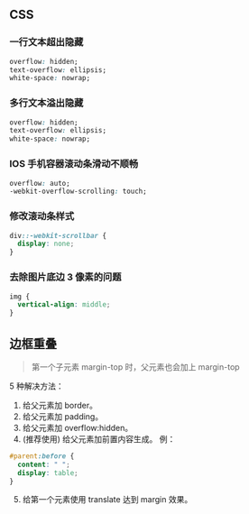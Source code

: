 ## CSS

### 一行文本超出隐藏

```css
overflow: hidden;
text-overflow: ellipsis;
white-space: nowrap;
```

### 多行文本溢出隐藏

```css
overflow: hidden;
text-overflow: ellipsis;
white-space: nowrap;
```

### IOS 手机容器滚动条滑动不顺畅

```css
overflow: auto;
-webkit-overflow-scrolling: touch;
```

### 修改滚动条样式

```css
div::-webkit-scrollbar {
  display: none;
}
```

### 去除图片底边 3 像素的问题

```css
img {
  vertical-align: middle;
}
```

## 边框重叠

> 第一个子元素 margin-top 时，父元素也会加上 margin-top

5 种解决方法：

1. 给父元素加 border。
2. 给父元素加 padding。
3. 给父元素加 overflow:hidden。
4. (推荐使用) 给父元素加前置内容生成。
   例：

```css
#parent:before {
  content: " ";
  display: table;
}
```

5. 给第一个元素使用 translate 达到 margin 效果。
